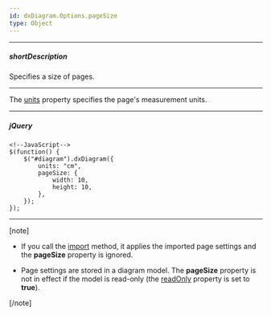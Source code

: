 ```yaml
---
id: dxDiagram.Options.pageSize
type: Object
---
```

---
##### shortDescription
Specifies a size of pages.

---
The [units](/api-reference/10%20UI%20Components/dxDiagram/1%20Configuration/units.md '/Documentation/ApiReference/UI_Components/dxDiagram/Configuration/#units') property specifies the page's measurement units.

---
##### jQuery  

    <!--JavaScript-->
    $(function() {
        $("#diagram").dxDiagram({
            units: "cm",
		    pageSize: {
                width: 10,
                height: 10,
            },
        });
    });

---

[note]

- If you call the [import](/api-reference/10%20UI%20Components/dxDiagram/3%20Methods/import(data_updateExistingItemsOnly).md '/Documentation/ApiReference/UI_Components/dxDiagram/Methods/#importdata_updateExistingItemsOnly') method, it applies the imported page settings and the **pageSize** property is ignored.

- Page settings are stored in a diagram model. The **pageSize** property is not in effect if the model is read-only (the [readOnly](/api-reference/10%20UI%20Components/dxDiagram/1%20Configuration/readOnly.md '/Documentation/ApiReference/UI_Components/dxDiagram/Configuration/#readOnly')  property is set to **true**).

[/note]
